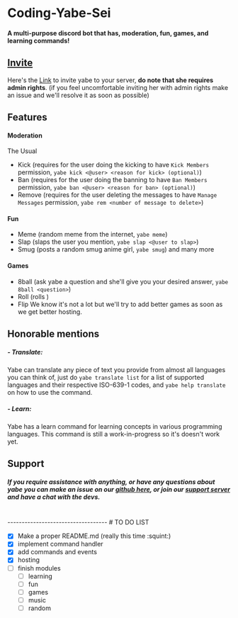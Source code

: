 # Coding-Yabe-Sei
#### A multi-purpose discord bot that has, moderation, fun, games, and learning commands!

## [Invite](https://discordapp.com/oauth2/authorize?client_id=506254054339379220&scope=bot&permissions=8)
Here's the [Link](https://discordapp.com/oauth2/authorize?client_id=506254054339379220&scope=bot&permissions=8) to invite yabe to your server, **do note that she requires admin rights**.
(if you feel uncomfortable inviting her with admin rights make an issue and we'll resolve it as soon as possible)

## Features
#### Moderation
The Usual
- Kick (requires for the user doing the kicking to have `Kick Members` permission, `yabe kick <@user> <reason for kick> (optional)`)
- Ban (requires for the user doing the banning to have `Ban Members` permission, `yabe ban <@user> <reason for ban> (optional)`)
- Remove (requires for the user deleting the messages to have `Manage Messages` permission, `yabe rem <number of message to delete>`)

#### Fun
- Meme (random meme from the internet, `yabe meme`)
- Slap (slaps the user you mention, `yabe slap <@user to slap>`)
- Smug (posts a random smug anime girl, `yabe smug`)
and many more

#### Games
- 8ball (ask yabe a question and she'll give you your desired answer, `yabe 8ball <question>`)
- Roll (rolls )
- Flip
We know it's not a lot but we'll try to add better games as soon as we get better hosting.

## Honorable mentions
##### - Translate:
Yabe can translate any piece of text you provide from almost all languages you can think of, just do `yabe translate list` for a list of supported languages and their respective ISO-639-1 codes, and `yabe help translate` on how to use the command.
##### - Learn:
Yabe has a learn command for learning concepts in various programming languages.
This command is still a work-in-progress so it's doesn't work yet.

## Support
##### If you require assistance with anything, or have any questions about yabe you can make an issue on our [github here](https://github.com/Academy-Of-Animu/Coding-Yabe-Sei/issues), or join our [support server](https://discord.gg/bhZGHCm) and have a chat with the devs.
<br>
-----------------------------------
# TO DO LIST

- [x] Make a proper README.md (really this time :squint:)
- [x] implement command handler
- [x] add commands and events
- [x] hosting
- [ ] finish modules
  - [ ] learning
  - [ ] fun
  - [ ] games
  - [ ] music
  - [ ] random
